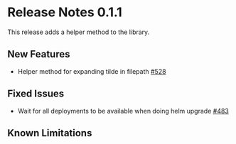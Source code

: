 # Release Notes 0.1.1

This release adds a helper method to the library.

## New Features
- Helper method for expanding tilde in filepath [#528](https://github.com/keptn/keptn/issues/528)

## Fixed Issues
- Wait for all deployments to be available when doing helm upgrade [#483](https://github.com/keptn/keptn/issues/483)

## Known Limitations
